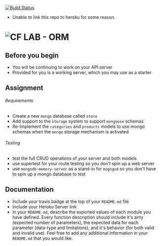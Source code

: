 [![Build Status](https://www.travis-ci.org/edpuzino/lab-11.svg?branch=master)](https://www.travis-ci.org/edpuzino/lab-11)


* Unable to link this repo to heroku for some reason.

![CF](http://i.imgur.com/7v5ASc8.png) LAB - ORM
===============================================


## Before you begin
* You will be continuing to work on your API server
* Provided for you is a working server, which you may use as a starter

## Assignment
###### Requirements
* Create a new `mongo` database called `store`
* Add support to the `storage` system to support `mongoose` schemas
* Re-Implement the `categories` and `products` models to use mongo schemas when the `mongo` storage mechanism is activated


###### Testing
* test the full CRUD operations of your server and both models
* use supertest for your route testing so you don't spin up a web server
* use `mongodb-memory-server` as a stand-in for `mogngod` so you don't have to spin up a mongo database to test


##  Documentation
* Include your travis badge at the top of your `README.md` file
* Include your Heroku Server link
* In your `README.md`, describe the exported values of each module you have defined. Every function description should include it's airty (expected number of parameters), the expected data for each parameter (data-type and limitations), and it's behavior (for both valid and invalid use). Feel free to add any additional information in your `README.md` that you would like.

